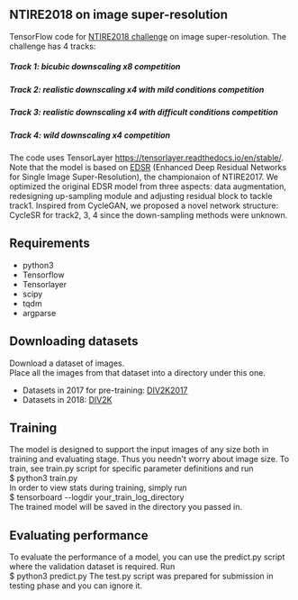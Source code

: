 ## NTIRE2018 on image super-resolution
TensorFlow code for [NTIRE2018 challenge](http://www.vision.ee.ethz.ch/en/ntire18/) on image super-resolution.
The challenge has 4 tracks:
##### Track 1: bicubic downscaling x8 competition
##### Track 2: realistic downscaling x4 with mild conditions competition
##### Track 3: realistic downscaling x4 with difficult conditions competition
##### Track 4: wild downscaling x4 competition  
The code uses TensorLayer https://tensorlayer.readthedocs.io/en/stable/. Note that the model is based on [EDSR](https://arxiv.org/pdf/1707.02921.pdf) (Enhanced Deep Residual Networks for Single Image Super-Resolution), the championaion of NTIRE2017. We optimized the original EDSR model from three aspects: data augmentation, redesigning up-sampling module and adjusting residual block to tackle track1. Inspired from CycleGAN, we proposed a novel network structure: CycleSR for track2, 3, 4 since the down-sampling methods were unknown.

## Requirements
+ python3
+ Tensorflow
+ Tensorlayer
+ scipy
+ tqdm
+ argparse

## Downloading datasets
Download a dataset of images.       
Place all the images from that dataset into a directory under this one.    
+ Datasets in 2017 for pre-training: [DIV2K2017](https://data.vision.ee.ethz.ch/cvl/DIV2K/)
+ Datasets in 2018: [DIV2K](https://competitions.codalab.org/competitions/18015#learn_the_details)

## Training
The model is designed to support the input images of any size both in training and evaluating stage. Thus you needn't worry about image size. To train, see train.py script for specific parameter definitions and run      
$ python3 train.py     
In order to view stats during training, simply run    
$ tensorboard --logdir your_train_log_directory         
The trained model will be saved in the directory you passed in.    

## Evaluating performance
To evaluate the performance of a model, you can use the predict.py script where the validation dataset is required. Run    
$ python3 predict.py 
The test.py script was prepared for submission in testing phase and you can ignore it.

